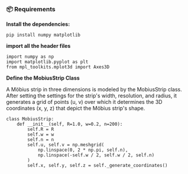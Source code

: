 ### 📦 Requirements
**Install the dependencies:**

```
pip install numpy matplotlib
```

**import all the header files**
```
import numpy as np
import matplotlib.pyplot as plt
from mpl_toolkits.mplot3d import Axes3D
```

**Define the MobiusStrip Class**

A Möbius strip in three dimensions is modeled by the MobiusStrip class. After setting the settings for the strip's width, resolution, and radius, it generates a grid of points (u, v) over which it determines the 3D coordinates (x, y, z) that depict the Möbius strip's shape.
```
class MobiusStrip:
    def __init__(self, R=1.0, w=0.2, n=200):
        self.R = R            
        self.w = w            
        self.n = n           
        self.u, self.v = np.meshgrid(
            np.linspace(0, 2 * np.pi, self.n),
            np.linspace(-self.w / 2, self.w / 2, self.n)
        )
        self.x, self.y, self.z = self._generate_coordinates()
```



